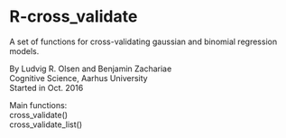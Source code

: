 # R-cross_validate  
A set of functions for cross-validating gaussian and binomial regression models.  

By Ludvig R. Olsen and Benjamin Zachariae  
Cognitive Science, Aarhus University  
Started in Oct. 2016  

Main functions:  
 cross_validate()  
 cross_validate_list()  
